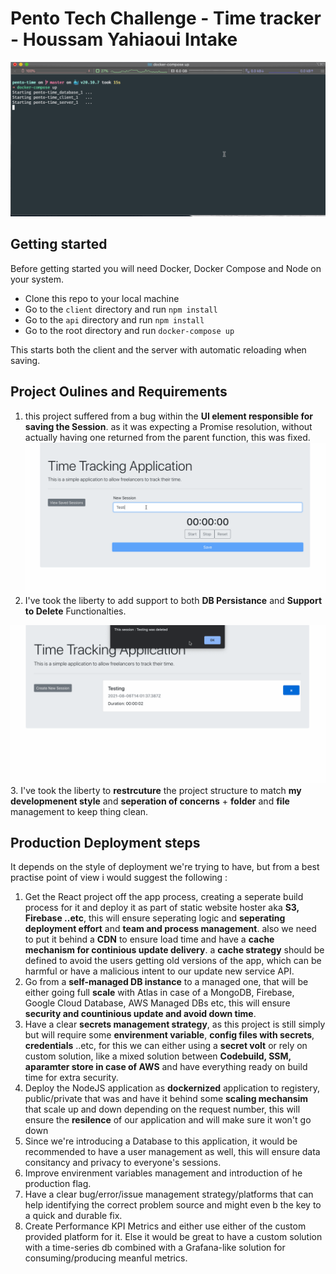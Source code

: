 # Pento Tech Challenge - Time tracker - Houssam Yahiaoui Intake
![Alt text](img/pento-1.gif?raw=true "Delete Feature")

## Getting started

Before getting started you will need Docker, Docker Compose and Node on your system.

- Clone this repo to your local machine
- Go to the `client` directory and run `npm install`
- Go to the `api` directory and run `npm install`
- Go to the root directory and run `docker-compose up`

This starts both the client and the server with automatic reloading when saving.

## Project Oulines and Requirements
1. this project suffered from a bug within the **UI element responsible for saving the Session**.
as it was expecting a Promise resolution, without actually having one returned from the parent function, this was fixed.
![Alt text](img/pento-2.gif?raw=true "Delete Feature")
2. I've took the liberty to add support to both **DB Persistance** and **Support to Delete** Functionalties.

![Alt text](img/pento-3.gif?raw=true "Delete Feature")
3. I've took the liberty to **restrcuture** the project structure to match **my developmenent style** and **seperation of concerns** + **folder** and **file** management to keep thing clean.

## Production Deployment steps

It depends on the style of deployment we're trying to have, but from a best practise point of view i would suggest the following :

1. Get the React project off the app process, creating a seperate build process for it and deploy it as part of static website hoster aka **S3, Firebase ..etc**, this will ensure seperating logic and **seperating deployment effort** and **team and process management**. also we need to put it behind a **CDN** to ensure load time and have a **cache mechanism for continious update delivery**. a **cache strategy** should be defined to avoid the users getting old versions of the app, which can be harmful or have a malicious intent to our update new service API.
2. Go from a **self-managed DB instance** to a managed one, that will be either going full **scale** with Atlas in case of a MongoDB, Firebase, Google Cloud Database, AWS Managed DBs etc, this will ensure **security and countinious update and avoid down time**.
3. Have a clear **secrets management strategy**, as this project is still simply but will require some **envirenment variable**, **config files with secrets**, **credentials** ..etc, for this we can either using a **secret volt** or rely on custom solution, like a mixed solution between **Codebuild, SSM, aparamter store in case of AWS** and have everything ready on build time for extra security.
4. Deploy the NodeJS application as **dockernized** application to registery, public/private that was and have it behind some **scaling mechansim** that scale up and down depending on the request number, this will ensure the **resilence** of our application and will make sure it won't go down
5. Since we're introducing a Database to this application, it would be recommended to have a user management as well, this will ensure data consitancy and privacy to everyone's sessions.
6. Improve envirenment variables management and introduction of he production flag.
7. Have a clear bug/error/issue management strategy/platforms that can help identifying the correct problem source and might even b the key to a quick and durable fix.
8. Create Performance KPI Metrics and either use either of the custom provided platform for it. Else it would be great to have a custom solution with a time-series db combined with a Grafana-like solution for consuming/producing meanful metrics.
